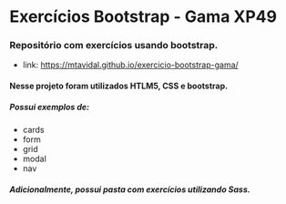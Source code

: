 # Exercícios Bootstrap - Gama XP49

### Repositório com exercícios usando bootstrap.

- link: https://mtavidal.github.io/exercicio-bootstrap-gama/ 

#### Nesse projeto foram utilizados HTLM5, CSS e bootstrap.

##### Possui exemplos de:
- cards
- form
- grid
- modal
- nav

##### Adicionalmente, possui pasta com exercícios utilizando Sass.